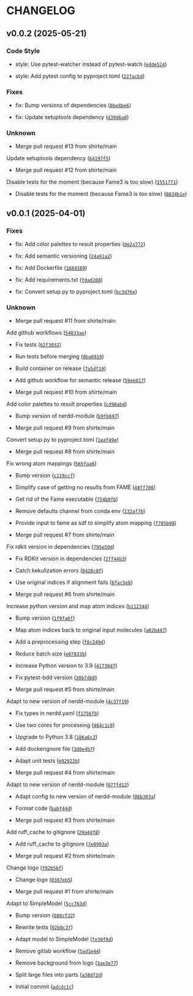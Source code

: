 # CHANGELOG


## v0.0.2 (2025-05-21)

### Code Style

* style: Use pytest-watcher instead of pytest-watch ([`edde524`](https://github.com/molinfo-vienna/fame/commit/edde524ec70186137fab934821ae9a24ba849801))

* style: Add pytest config to pyproject.toml ([`227acbd`](https://github.com/molinfo-vienna/fame/commit/227acbdf3c6aaf2eae168e45d7a2ca6f64bac2d6))

### Fixes

* fix: Bump versions of dependencies ([`0be8be6`](https://github.com/molinfo-vienna/fame/commit/0be8be6a7ab425fdeacb527334cc48628b49e810))

* fix: Update setuptools dependency ([`d39d6a0`](https://github.com/molinfo-vienna/fame/commit/d39d6a0e408ad663d5e4d38a08879c57f1896c77))

### Unknown

* Merge pull request #13 from shirte/main

Update setuptools dependency ([`64197f5`](https://github.com/molinfo-vienna/fame/commit/64197f5f07e4e15634d4a3a4f57b91ac46b2c981))

* Merge pull request #12 from shirte/main

Disable tests for the moment (because Fame3 is too slow) ([`1551771`](https://github.com/molinfo-vienna/fame/commit/155177110967103837f5aadefc37c57bfc7db035))

* Disable tests for the moment (because Fame3 is too slow) ([`8824b1e`](https://github.com/molinfo-vienna/fame/commit/8824b1e3f3d8c7fbcae3693cefd7fa1d3f948a56))


## v0.0.1 (2025-04-01)

### Fixes

* fix: Add color palettes to result properties ([`de2a772`](https://github.com/molinfo-vienna/fame/commit/de2a772236ca2b1de67165170df96213436aa877))

* fix: Add semantic versioning ([`24a91a2`](https://github.com/molinfo-vienna/fame/commit/24a91a2441ef262ead7c5a46ffdda06e1a6fcbe8))

* fix: Add Dockerfile ([`1684169`](https://github.com/molinfo-vienna/fame/commit/16841696e06c8cc93103ec8d127ee845c61b7706))

* fix: Add requirements.txt ([`fdad208`](https://github.com/molinfo-vienna/fame/commit/fdad208f2df02b52dc918b9ec635eb0fb82e3304))

* fix: Convert setup.py to pyproject.toml ([`bc3d76e`](https://github.com/molinfo-vienna/fame/commit/bc3d76e5bc89c8689a49e082162f09ca79336b22))

### Unknown

* Merge pull request #11 from shirte/main

Add github workflows ([`54833ae`](https://github.com/molinfo-vienna/fame/commit/54833ae9fcc5e28a7a337aea0d6b058009fc3fbc))

* Fix tests ([`62f3032`](https://github.com/molinfo-vienna/fame/commit/62f3032cabc4454aaff30cd4ede945a96c142ecc))

* Run tests before merging ([`0ba6919`](https://github.com/molinfo-vienna/fame/commit/0ba69190f6bb401e0fdad90775da0aee501f051b))

* Build container on release ([`7a5df19`](https://github.com/molinfo-vienna/fame/commit/7a5df195371c0f149632ad03815a4c073729f711))

* Add github workflow for semantic release ([`59ee017`](https://github.com/molinfo-vienna/fame/commit/59ee01757ea269791718977f265679d693a93c72))

* Merge pull request #10 from shirte/main

Add color palettes to result properties ([`cd98abd`](https://github.com/molinfo-vienna/fame/commit/cd98abd6f07ffb953544476c8cb0e7d77f1aa819))

* Bump version of nerdd-module ([`b9fb697`](https://github.com/molinfo-vienna/fame/commit/b9fb697daa98a4009e41253f5ece5e23dcced468))

* Merge pull request #9 from shirte/main

Convert setup.py to pyproject.toml ([`1eaf49e`](https://github.com/molinfo-vienna/fame/commit/1eaf49ebc6fd6ed0c288b8b2005fc270cdedb8ff))

* Merge pull request #8 from shirte/main

Fix wrong atom mappings ([`565faa6`](https://github.com/molinfo-vienna/fame/commit/565faa6ff083cccd6c0dbb5f797ee6fd5568f41a))

* Bump version ([`c119ccf`](https://github.com/molinfo-vienna/fame/commit/c119ccf7dca0499cc77fc9064acc930f42888f84))

* Simplify case of getting no results from FAME ([`48ff786`](https://github.com/molinfo-vienna/fame/commit/48ff78641cb56edaf41acfb813021e67f159165a))

* Get rid of the Fame executable ([`754b0fb`](https://github.com/molinfo-vienna/fame/commit/754b0fb6c212f6683745037038cd8c5869ff2173))

* Remove defaults channel from conda env ([`132af7b`](https://github.com/molinfo-vienna/fame/commit/132af7b9800eb978593e5af091c8daf607e7832f))

* Provide input to fame as sdf to simplify atom mapping ([`f705b98`](https://github.com/molinfo-vienna/fame/commit/f705b98bf2785984295165caeb3a1dbed97e12a1))

* Merge pull request #7 from shirte/main

Fix rdkit version in dependencies ([`795e50d`](https://github.com/molinfo-vienna/fame/commit/795e50d83f253369f43a5616790621ec6048d770))

* Fix RDKit version in dependencies ([`2ff44b3`](https://github.com/molinfo-vienna/fame/commit/2ff44b3636cae469d91044ba93ae629f3456cea9))

* Catch kekulization errors ([`0428c0f`](https://github.com/molinfo-vienna/fame/commit/0428c0f93be4b8cad31c505ccaa668eea9e0bdbc))

* Use original indices if alignment fails ([`6fac5eb`](https://github.com/molinfo-vienna/fame/commit/6fac5eb4a463c14ddb36a4b374401a3ddec8a008))

* Merge pull request #6 from shirte/main

Increase python version and map atom indices ([`b112344`](https://github.com/molinfo-vienna/fame/commit/b112344a577fe8a63c77e4d1b773f44e6f43ca54))

* Bump version ([`1f9fa6f`](https://github.com/molinfo-vienna/fame/commit/1f9fa6f689e9f33f1ffacff8898d4a0b9d29c0bc))

* Map atom indices back to original input molecules ([`a02b447`](https://github.com/molinfo-vienna/fame/commit/a02b447672ebac4bf0837614d09322145b75b5ce))

* Add a preprocessing step ([`f8c249d`](https://github.com/molinfo-vienna/fame/commit/f8c249dedc4d7dc01fa679eb6a87d298bfd54cf9))

* Reduce batch size ([`e07833b`](https://github.com/molinfo-vienna/fame/commit/e07833b4bee9e769767899cb56f86e8768b5b0af))

* Increase Python  version to 3.9 ([`41739d7`](https://github.com/molinfo-vienna/fame/commit/41739d727a02ba0d140bdfac14ea38b42381e0ee))

* Fix pytest-bdd version ([`30b7db8`](https://github.com/molinfo-vienna/fame/commit/30b7db8981e04cce0e6dc40785f47081c1e91bae))

* Merge pull request #5 from shirte/main

Adapt to new version of nerdd-module ([`4c37f19`](https://github.com/molinfo-vienna/fame/commit/4c37f192e854023fc4677c88b86ebeb0e2420a22))

* Fix types in nerdd.yaml ([`f1756fb`](https://github.com/molinfo-vienna/fame/commit/f1756fba5cb8860eb08ab11561058a52d332eb82))

* Use two cores for processing ([`464c1c8`](https://github.com/molinfo-vienna/fame/commit/464c1c80818fa4d5f4b67d0f4bf3067cfbb99fc6))

* Upgrade to Python 3.8 ([`186a6c2`](https://github.com/molinfo-vienna/fame/commit/186a6c2e34320a34f81b6ed265fbcbb2c689e202))

* Add dockerignore file ([`3d0e4b7`](https://github.com/molinfo-vienna/fame/commit/3d0e4b78c4453e22fc4ad06395159751aa0eb1bb))

* Adapt unit tests ([`e92922b`](https://github.com/molinfo-vienna/fame/commit/e92922b1c3cbb3d0f6e2cca7e15aea0a9d30288b))

* Merge pull request #4 from shirte/main

Adapt to new version of nerdd-module ([`077fd12`](https://github.com/molinfo-vienna/fame/commit/077fd1247ebb473c899c0f975c074bad3db11de8))

* Adapt config to new version of nerdd-module ([`08b303a`](https://github.com/molinfo-vienna/fame/commit/08b303a5dd8ac8fd83194c97cf84b541d97b491f))

* Format code ([`babf44d`](https://github.com/molinfo-vienna/fame/commit/babf44d0843268b8ccf1c7e516c35dbc4e19de2d))

* Merge pull request #3 from shirte/main

Add ruff_cache to gitignore ([`29a4df8`](https://github.com/molinfo-vienna/fame/commit/29a4df8463160b9e673c89b5a0dfe6e880690ae8))

* Add ruff_cache to gitignore ([`7e0993a`](https://github.com/molinfo-vienna/fame/commit/7e0993a2e8cad30d556254076d3d207144b995f2))

* Merge pull request #2 from shirte/main

Change logo ([`f92b56f`](https://github.com/molinfo-vienna/fame/commit/f92b56f5c60aa06db94eea4746142b78d435ea3e))

* Change logo ([`0387eb5`](https://github.com/molinfo-vienna/fame/commit/0387eb5460caaa05e947daf7b126e5a33b1eb5a6))

* Merge pull request #1 from shirte/main

Adapt to SimpleModel ([`5cc763d`](https://github.com/molinfo-vienna/fame/commit/5cc763d99d7fa7baf75a306a13b016511924d55c))

* Bump version ([`088cf32`](https://github.com/molinfo-vienna/fame/commit/088cf32051c43b968b8b2a0db3b0bf472dd1af45))

* Rewrite tests ([`02b8c3f`](https://github.com/molinfo-vienna/fame/commit/02b8c3fe908336383c1e80bc6131df114dd5f242))

* Adapt model to SimpleModel ([`fe30f8d`](https://github.com/molinfo-vienna/fame/commit/fe30f8dd73ee616a6f7fa2deaedcd97903bdae54))

* Remove gitlab workflow ([`5ad1e44`](https://github.com/molinfo-vienna/fame/commit/5ad1e447c740ceb4553ddaf74aebc59624412757))

* Remove background from logo ([`3ae3e77`](https://github.com/molinfo-vienna/fame/commit/3ae3e77a2eed338db01511191aab8cb3e2133a3e))

* Split large files into parts ([`a38d72d`](https://github.com/molinfo-vienna/fame/commit/a38d72d3ccd3ca2c88f9914f217e83a4cbcbe492))

* Initial commit ([`adcdc1c`](https://github.com/molinfo-vienna/fame/commit/adcdc1c3fffede24f7dbf42053581d80f3e37262))
